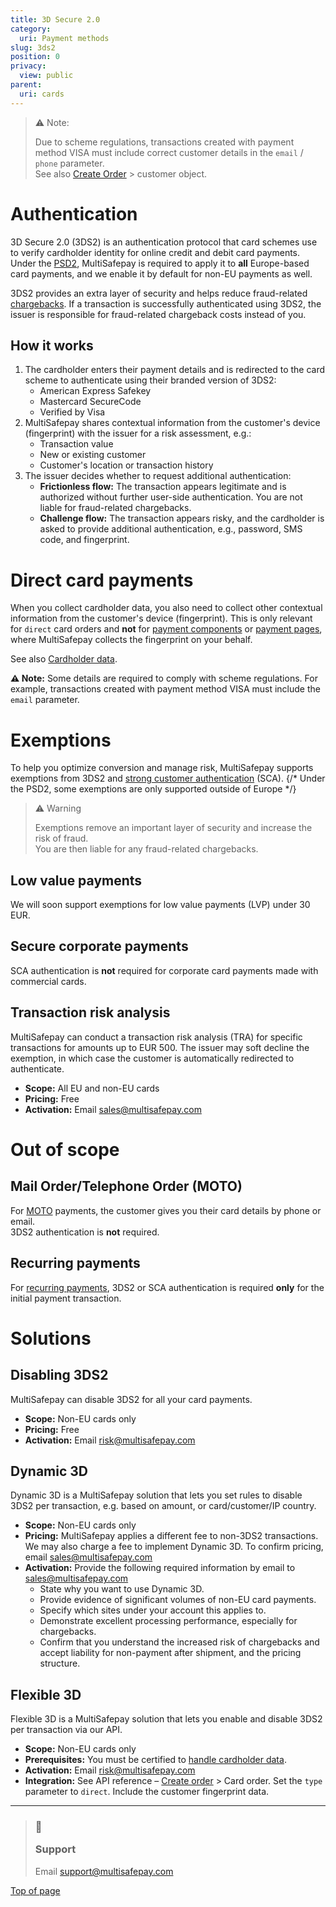 ```yaml
---
title: 3D Secure 2.0
category:
  uri: Payment methods
slug: 3ds2
position: 0
privacy:
  view: public
parent:
  uri: cards
---
```


> ⚠️ Note:
>
> Due to scheme regulations, transactions created with payment method VISA must include correct customer details in the `email` / `phone` parameter.\
> See also [Create Order](/reference/createorder/) > customer object.

# Authentication

3D Secure 2.0 (3DS2) is an authentication protocol that <Glossary>card schemes</Glossary> use to verify cardholder identity for online credit and debit card payments. Under the [PSD2](/docs/psd2/), MultiSafepay is required to apply it to **all** Europe-based card payments, and we enable it by default for non-EU payments as well.

3DS2 provides an extra layer of security and helps reduce fraud-related [chargebacks](/docs/chargebacks/). If a transaction is successfully authenticated using 3DS2, the issuer is responsible for fraud-related chargeback costs instead of you.

## How it works

1. The cardholder enters their payment details and is redirected to the card scheme to authenticate using their branded version of 3DS2:
   * American Express Safekey
   * Mastercard SecureCode
   * Verified by Visa
2. MultiSafepay shares contextual information from the customer's device (fingerprint) with the issuer for a risk assessment, e.g.:
   * Transaction value
   * New or existing customer
   * Customer's location or transaction history
3. The issuer decides whether to request additional authentication:
   * **Frictionless flow:** The transaction appears legitimate and is authorized without further user-side authentication. You are not liable for fraud-related chargebacks.
   * **Challenge flow:** The transaction appears risky, and the cardholder is asked to provide additional authentication, e.g., password, SMS code, and fingerprint.

# Direct card payments

When you collect cardholder data, you also need to collect other contextual information from the customer's device (fingerprint). This is only relevant for `direct` card orders and **not** for [payment components](/docs/payment-components) or [payment pages](/docs/payment-pages), where MultiSafepay collects the fingerprint on your behalf.

See also [Cardholder data](/docs/cardholder-data).

**⚠️ Note:** Some details are required to comply with scheme regulations. For example, transactions created with payment method VISA must include the `email` parameter.

# Exemptions

To help you optimize <Glossary>conversion</Glossary> and manage risk, MultiSafepay supports exemptions from 3DS2 and [strong customer authentication](/docs/psd2/) (SCA). {/* Under the PSD2, some exemptions are only supported outside of Europe */}

> ⚠️ Warning
>
> Exemptions remove an important layer of security and increase the risk of fraud.\
> You are then liable for any fraud-related chargebacks.

## Low value payments

We will soon support exemptions for low value payments (LVP) under 30 EUR.

## Secure corporate payments

SCA authentication is **not** required for corporate card payments made with commercial cards.

## Transaction risk analysis

MultiSafepay can conduct a transaction risk analysis (TRA) for specific transactions for amounts up to EUR 500. The <Glossary>issuer</Glossary> may soft decline the exemption, in which case the customer is automatically redirected to authenticate.

* **Scope:** All EU and non-EU cards
* **Pricing:** Free
* **Activation:** Email [sales@multisafepay.com](mailto:sales@multisafepay.com)

# Out of scope

## Mail Order/Telephone Order (MOTO)

For [MOTO](/docs/moto/) payments, the customer gives you their card details by phone or email.\
3DS2 authentication is **not** required.

## Recurring payments

For [recurring payments](/docs/recurring-payments), 3DS2 or SCA authentication is required **only** for the initial payment transaction.

# Solutions

## Disabling 3DS2

MultiSafepay can disable 3DS2 for all your card payments.

* **Scope:** Non-EU cards only
* **Pricing:** Free
* **Activation:** Email [risk@multisafepay.com](mailto:risk@multisafepay.com)

## Dynamic 3D

Dynamic 3D is a MultiSafepay solution that lets you set rules to disable 3DS2 per transaction, e.g. based on amount, or card/customer/IP country.

* **Scope:** Non-EU cards only
* **Pricing:** MultiSafepay applies a different fee to non-3DS2 transactions. We may also charge a fee to implement Dynamic 3D. To confirm pricing, email [sales@multisafepay.com](mailto:sales@multisafepay.com)
* **Activation:** Provide the following required information by email to [sales@multisafepay.com](mailto:sales@multisafepay.com)
  * State why you want to use Dynamic 3D.
  * Provide evidence of significant volumes of non-EU card payments.
  * Specify which sites under your account this applies to.
  * Demonstrate excellent processing performance, especially for chargebacks.
  * Confirm that you understand the increased risk of chargebacks and accept liability for non-payment after shipment, and the pricing structure.

## Flexible 3D

Flexible 3D is a MultiSafepay solution that lets you enable and disable 3DS2 per transaction via our API.

* **Scope:** Non-EU cards only
* **Prerequisites:** You must be certified to [handle cardholder data](/docs/cardholder-data/).
* **Activation:** Email [risk@multisafepay.com](mailto:risk@multisafepay.com)
* **Integration:** See API reference – [Create order](/reference/createorder/) > Card order. Set the `type` parameter to `direct`. Include the customer fingerprint data.

***

<blockquote class="callout callout_info">
    <h3 class="callout-heading false">
        <span class="callout-icon">💬</span>
        <p>Support</p>
    </h3>
    <p>Email <a href="mailto:support@multisafepay.com">support@multisafepay.com</a></p>
</blockquote>

[Top of page](#)
